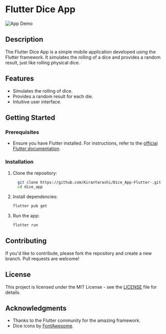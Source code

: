 # Flutter Dice App

![App Demo](path/to/demo.gif)

## Description

The Flutter Dice App is a simple mobile application developed using the Flutter framework. It simulates the rolling of a  dice and provides a random result, just like rolling physical dice.

## Features

- Simulates the rolling of dice.
- Provides a random result for each die.
- Intuitive user interface.



## Getting Started

### Prerequisites

- Ensure you have Flutter installed. For instructions, refer to the [official Flutter documentation](https://flutter.dev/docs/get-started/install).

### Installation

1. Clone the repository:

    ```bash
      git clone https://github.com/KiranYarashi/Dice_App-Flutter-.git
      cd dice_app
    ```

2. Install dependencies:

    ```bash
    flutter pub get
    ```

3. Run the app:

    ```bash
    flutter run
    ```

## Contributing

If you'd like to contribute, please fork the repository and create a new branch. Pull requests are welcome!

## License

This project is licensed under the MIT License - see the [LICENSE](LICENSE) file for details.

## Acknowledgments

- Thanks to the Flutter community for the amazing framework.
- Dice icons by [FontAwesome](https://fontawesome.com/icons/dice).


